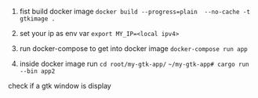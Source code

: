
1. fist build docker image
    ```docker build --progress=plain  --no-cache -t gtkimage .```

2. set your ip as env var
```export MY_IP=<local ipv4>```
3. run docker-compose to get into docker image 
```docker-compose run app```
4. inside docker image run
```cd root/my-gtk-app/```
```~/my-gtk-app# cargo run --bin app2```

check if a gtk window is display
